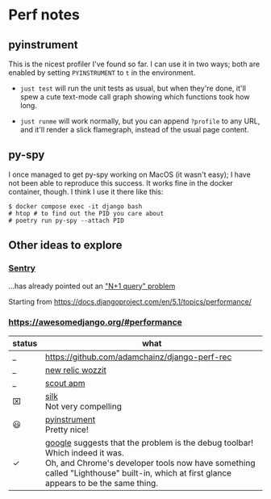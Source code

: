 # Perf notes

## pyinstrument

This is the nicest profiler I've found so far.  I can use it in two ways; both are enabled by setting `PYINSTRUMENT` to `t` in the environment.

* `just test` will run the unit tests as usual, but when they're done, it'll spew a cute text-mode call graph showing which functions took how long.

* `just runme` will work normally, but you can append `?profile` to any URL, and it'll render a slick flamegraph, instead of the usual page content.

## py-spy

I once managed to get py-spy working on MacOS (it wasn't easy); I have not been able to reproduce this success.  It works fine in the docker container, though.  I think I use it there like this:

```shell
$ docker compose exec -it django bash
# htop # to find out the PID you care about
# poetry run py-spy --attach PID
```

## Other ideas to explore

### [Sentry](https://eric-hanchrow.sentry.io/releases/56beb2495cce905f8fa43bbfbf98d3713f790fdf/?project=4507936354205696)

...has already pointed out an ["N+1 query" problem](https://docs.djangoproject.com/en/5.1/topics/db/optimization/#retrieve-everything-at-once-if-you-know-you-will-need-it)

Starting from <https://docs.djangoproject.com/en/5.1/topics/performance/>

### <https://awesomedjango.org/#performance>

| status | what                                                                                                                                                                                                                                                                                                                             |
|--------|----------------------------------------------------------------------------------------------------------------------------------------------------------------------------------------------------------------------------------------------------------------------------------------------------------------------------------|
| _      | <https://github.com/adamchainz/django-perf-rec>                                                                                                                                                                                                                                                                                  |
| _      | [new relic wozzit](https://docs.newrelic.com/docs/apm/agents/python-agent/supported-features/optional-manual-browser-instrumentation-django-templates/)                                                                                                                                                                          |
| _      | [scout apm](https://scoutapm.com/docs/python/django)                                                                                                                                                                                                                                                                             |
| ⌧      | [silk](https://github.com/jazzband/django-silk)<br>Not very compelling                                                                                                                                                                                                                                                           |
| 😃     | [pyinstrument](https://pyinstrument.readthedocs.io/en/latest/)<br>Pretty nice!                                                                                                                                                                                                                                                   |
| ✓      | [google](https://pagespeed.web.dev/analysis/https-teensy-info-tail571dc2-ts-net/7cmlfztwtz?form_factor=mobile) suggests that the problem is the debug toolbar!<br> Which indeed it was.<br>Oh, and Chrome's developer tools now have something called "Lighthouse" built-in, which at first glance appears to be the same thing. |
